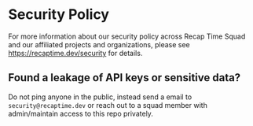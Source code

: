 # Security Policy

For more information about our security policy across Recap Time Squad and our affiliated projects and organizations, please see <https://recaptime.dev/security> for details.

## Found a leakage of API keys or sensitive data?

Do not ping anyone in the public, instead send a email to `security@recaptime.dev`
or reach out to a squad member with admin/maintain access to this repo privately.
